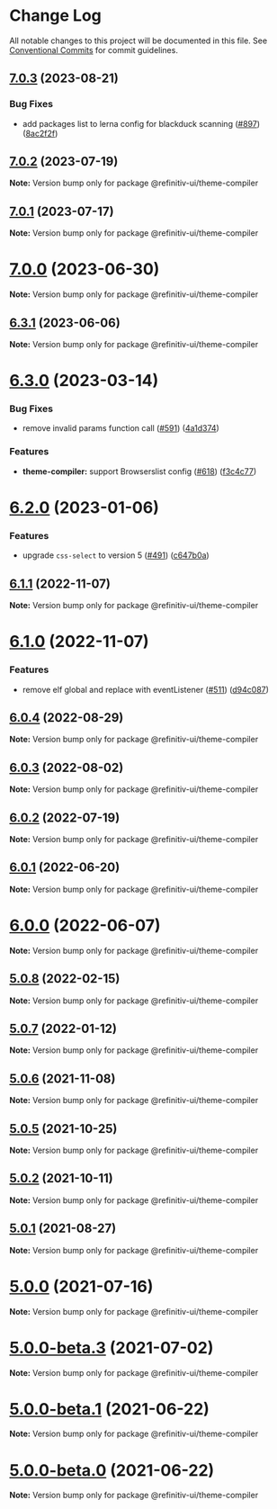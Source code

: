 # Change Log

All notable changes to this project will be documented in this file.
See [Conventional Commits](https://conventionalcommits.org) for commit guidelines.

## [7.0.3](https://github.com/Refinitiv/refinitiv-ui/compare/@refinitiv-ui/theme-compiler@7.0.2...@refinitiv-ui/theme-compiler@7.0.3) (2023-08-21)

### Bug Fixes

- add packages list to lerna config for blackduck scanning ([#897](https://github.com/Refinitiv/refinitiv-ui/issues/897)) ([8ac2f2f](https://github.com/Refinitiv/refinitiv-ui/commit/8ac2f2f3159415792e85a8036ed84be92663712e))

## [7.0.2](https://github.com/Refinitiv/refinitiv-ui/compare/@refinitiv-ui/theme-compiler@7.0.1...@refinitiv-ui/theme-compiler@7.0.2) (2023-07-19)

**Note:** Version bump only for package @refinitiv-ui/theme-compiler

## [7.0.1](https://github.com/Refinitiv/refinitiv-ui/compare/@refinitiv-ui/theme-compiler@7.0.0...@refinitiv-ui/theme-compiler@7.0.1) (2023-07-17)

**Note:** Version bump only for package @refinitiv-ui/theme-compiler

# [7.0.0](https://github.com/Refinitiv/refinitiv-ui/compare/@refinitiv-ui/theme-compiler@7.0.0-next.3...@refinitiv-ui/theme-compiler@7.0.0) (2023-06-30)

**Note:** Version bump only for package @refinitiv-ui/theme-compiler

## [6.3.1](https://github.com/Refinitiv/refinitiv-ui/compare/@refinitiv-ui/theme-compiler@6.3.0...@refinitiv-ui/theme-compiler@6.3.1) (2023-06-06)

**Note:** Version bump only for package @refinitiv-ui/theme-compiler

# [6.3.0](https://github.com/Refinitiv/refinitiv-ui/compare/@refinitiv-ui/theme-compiler@6.2.0...@refinitiv-ui/theme-compiler@6.3.0) (2023-03-14)

### Bug Fixes

- remove invalid params function call ([#591](https://github.com/Refinitiv/refinitiv-ui/issues/591)) ([4a1d374](https://github.com/Refinitiv/refinitiv-ui/commit/4a1d37484911ee2576f9789f3233557efe592a37))

### Features

- **theme-compiler:** support Browserslist config ([#618](https://github.com/Refinitiv/refinitiv-ui/issues/618)) ([f3c4c77](https://github.com/Refinitiv/refinitiv-ui/commit/f3c4c777b136c06b4025a64e674f8de977910b54))

# [6.2.0](https://github.com/Refinitiv/refinitiv-ui/compare/@refinitiv-ui/theme-compiler@6.1.1...@refinitiv-ui/theme-compiler@6.2.0) (2023-01-06)

### Features

- upgrade `css-select` to version 5 ([#491](https://github.com/Refinitiv/refinitiv-ui/issues/491)) ([c647b0a](https://github.com/Refinitiv/refinitiv-ui/commit/c647b0ae02a57cca7ebd27b8ad8e57b4afd86ab0))

## [6.1.1](https://github.com/Refinitiv/refinitiv-ui/compare/@refinitiv-ui/theme-compiler@6.1.0...@refinitiv-ui/theme-compiler@6.1.1) (2022-11-07)

**Note:** Version bump only for package @refinitiv-ui/theme-compiler

# [6.1.0](https://github.com/Refinitiv/refinitiv-ui/compare/@refinitiv-ui/theme-compiler@6.0.4...@refinitiv-ui/theme-compiler@6.1.0) (2022-11-07)

### Features

- remove elf global and replace with eventListener ([#511](https://github.com/Refinitiv/refinitiv-ui/issues/511)) ([d94c087](https://github.com/Refinitiv/refinitiv-ui/commit/d94c0875ea048c86f94ce35c6b2929f796252fff))

## [6.0.4](https://github.com/Refinitiv/refinitiv-ui/compare/@refinitiv-ui/theme-compiler@6.0.3...@refinitiv-ui/theme-compiler@6.0.4) (2022-08-29)

**Note:** Version bump only for package @refinitiv-ui/theme-compiler

## [6.0.3](https://github.com/Refinitiv/refinitiv-ui/compare/@refinitiv-ui/theme-compiler@6.0.2...@refinitiv-ui/theme-compiler@6.0.3) (2022-08-02)

**Note:** Version bump only for package @refinitiv-ui/theme-compiler

## [6.0.2](https://github.com/Refinitiv/refinitiv-ui/compare/@refinitiv-ui/theme-compiler@6.0.1...@refinitiv-ui/theme-compiler@6.0.2) (2022-07-19)

**Note:** Version bump only for package @refinitiv-ui/theme-compiler

## [6.0.1](https://github.com/Refinitiv/refinitiv-ui/compare/@refinitiv-ui/theme-compiler@6.0.0...@refinitiv-ui/theme-compiler@6.0.1) (2022-06-20)

**Note:** Version bump only for package @refinitiv-ui/theme-compiler

# [6.0.0](https://github.com/Refinitiv/refinitiv-ui/compare/@refinitiv-ui/theme-compiler@6.0.0-next.0...@refinitiv-ui/theme-compiler@6.0.0) (2022-06-07)

**Note:** Version bump only for package @refinitiv-ui/theme-compiler

## [5.0.8](https://github.com/Refinitiv/refinitiv-ui/compare/@refinitiv-ui/theme-compiler@5.0.7...@refinitiv-ui/theme-compiler@5.0.8) (2022-02-15)

**Note:** Version bump only for package @refinitiv-ui/theme-compiler

## [5.0.7](https://github.com/Refinitiv/refinitiv-ui/compare/@refinitiv-ui/theme-compiler@5.0.6...@refinitiv-ui/theme-compiler@5.0.7) (2022-01-12)

**Note:** Version bump only for package @refinitiv-ui/theme-compiler

## [5.0.6](https://github.com/Refinitiv/refinitiv-ui/compare/@refinitiv-ui/theme-compiler@5.0.5...@refinitiv-ui/theme-compiler@5.0.6) (2021-11-08)

**Note:** Version bump only for package @refinitiv-ui/theme-compiler

## [5.0.5](https://github.com/Refinitiv/refinitiv-ui/compare/@refinitiv-ui/theme-compiler@5.0.2...@refinitiv-ui/theme-compiler@5.0.5) (2021-10-25)

**Note:** Version bump only for package @refinitiv-ui/theme-compiler

## [5.0.2](https://github.com/Refinitiv/refinitiv-ui/compare/@refinitiv-ui/theme-compiler@5.0.1...@refinitiv-ui/theme-compiler@5.0.2) (2021-10-11)

**Note:** Version bump only for package @refinitiv-ui/theme-compiler

## [5.0.1](https://git.sami.int.thomsonreuters.com/elf/refinitiv-ui/compare/@refinitiv-ui/theme-compiler@5.0.0...@refinitiv-ui/theme-compiler@5.0.1) (2021-08-27)

**Note:** Version bump only for package @refinitiv-ui/theme-compiler

# [5.0.0](https://git.sami.int.thomsonreuters.com/elf/refinitiv-ui/compare/@refinitiv-ui/theme-compiler@5.0.0-beta.3...@refinitiv-ui/theme-compiler@5.0.0) (2021-07-16)

**Note:** Version bump only for package @refinitiv-ui/theme-compiler

# [5.0.0-beta.3](https://git.sami.int.thomsonreuters.com/elf/refinitiv-ui/compare/@refinitiv-ui/theme-compiler@5.0.0-beta.1...@refinitiv-ui/theme-compiler@5.0.0-beta.3) (2021-07-02)

**Note:** Version bump only for package @refinitiv-ui/theme-compiler

# [5.0.0-beta.1](https://git.sami.int.thomsonreuters.com/elf/refinitiv-ui/compare/@refinitiv-ui/theme-compiler@5.0.0-beta.0...@refinitiv-ui/theme-compiler@5.0.0-beta.1) (2021-06-22)

**Note:** Version bump only for package @refinitiv-ui/theme-compiler

# [5.0.0-beta.0](https://git.sami.int.thomsonreuters.com/elf/refinitiv-ui/compare/@refinitiv-ui/theme-compiler@5.0.0-alpha.5...@refinitiv-ui/theme-compiler@5.0.0-beta.0) (2021-06-22)

**Note:** Version bump only for package @refinitiv-ui/theme-compiler
